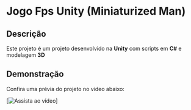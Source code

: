 # Jogo Fps Unity (Miniaturized Man)

## Descrição

Este projeto é um projeto desenvolvido na **Unity** com scripts em **C#** e modelagem **3D**


## Demonstração

Confira uma prévia do projeto no vídeo abaixo:

[![Assista ao vídeo](https://www.youtube.com/watch?v=yLzhugenUNI)]
